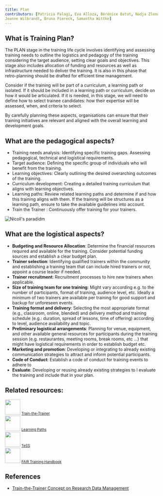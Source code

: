```yaml
---
title: Plan
contributors: [Patricia Palagi, Eva Alloza, Bérénice Batut, Nadja Zlender, Oliver Sand, Daniel Wibberg,  Luciana Peixoto, Elin Kronander,
Jeanne Wilbrandt, Bruna Piereck, Samantha Wittke]
---
```


## What is Training Plan?

The PLAN stage in the training life cycle involves identifying and assessing training needs to outline the logistics and pedagogy of the training considering the target audience, setting clear goals and objectives. This stage also includes allocation of funding and resources as well as infrastructure needed to deliver the training. It is also in this phase that retro-planning should be drafted for efficient time management.

Consider if the training will be part of a curriculum, a learning path or isolated. If it should be included in a learning path or curriculum, decide on how it would be articulated. If it is needed, in this stage, we will need to define how to select trainee candidates: how their expertise will be assessed, when, and criteria to select.

By carefully planning these aspects, organisations can ensure that their training initiatives are relevant and aligned with the overall learning and development goals.

## What are the pedagogical aspects?


- Training needs analysis: Identifying specific training gaps. Assessing pedagogical, technical and logistical requirements.
- Target audience: Defining the specific group of individuals who will benefit from the training.
- Learning objectives: Clearly outlining the desired overarching outcomes of the training.
- Curriculum development: Creating a detailed training curriculum that aligns with learning objectives.
- Learning paths: Review related learning paths and determine if and how this training aligns with them. If the training will be structures as a learning path, ensure to take the available guidelines into account.
- Train the Trainer : Continuously offer training for your trainers. 

![Nicoll's paradidm](assets/img/screenshots/allegra-via-f1000.png)

## What are the logistical aspects?

* **Budgeting and Resource Allocation**: Determine the financial resources required and available for the training. Consider potential funding sources and establish a clear budget plan.
* **Trainer selection**: Identifying qualified trainers within the community and establishing a training team that can include hired trainers or not, appoint a course leader if needed. 
* **Trainer recruitment**:  Recruitment processes to hire new trainers when applicable. 
* **Size of training team for one training**: Might vary according e.g. to the number of participants, format of training, audience level, etc. Ideally a minimum of two trainers are available per training for good support and backup for unforeseen events.
* **Training format and delivery**: Selecting the most appropriate format (e.g., classroom, online, blended) and delivery method and training schedule (e.g.: duration, spread of lessons, time of offering) according to level, audience availability and topic.
* **Preliminary logistical arrangements**: Planning for venue, equipment, and other available general resources for participants during the training session (e.g. restaurantes, meeting rooms, break rooms, etc …) that might have  logistical requirements in order to establish budget etc. 
* **Marketing and promotion**: Developing or integrating to already existing  communication strategies to attract and inform potential participants.
* **Code of Conduct**: Establish a code of conduct for training events to adhere to
* **Evaluate**: Developing or reusing already existing strategies to l evaluate the training and include that in your plan.

## Related resources: 

<div class="row mb-2 py-5">
    <div class="col-3 text-center mb-1">
        <img src="assets/img/icons/resource_icon.svg" class="resource-icon mb-2" style="width: 50px; height: 50px;">
        <a class="btn btn-resource d-block py-2 rounded-pill btn-sm" href="train-the-trainer">
            <small>Train-the-Trainer</small>
        </a> 
    </div>
    <div class="col-3 text-center mb-1">
        <img src="assets/img/icons/resource_icon.svg" class="resource-icon mb-2" style="width: 50px; height: 50px;">
        <a class="btn btn-resource d-block py-2 rounded-pill btn-sm" href="learning-paths">
            <small>Learning Paths</small>
        </a> 
    </div> 
    <div class="col-3 text-center mb-1">
        <img src="assets/img/icons/resource_icon.svg" class="resource-icon mb-2" style="width: 50px; height: 50px;">
        <a class="btn btn-resource d-block py-2 rounded-pill btn-sm" href="tess">
            <small>TeSS</small>
        </a> 
    </div>
    <div class="col-3 text-center mb-1">
        <img src="assets/img/icons/resource_icon.svg" class="resource-icon mb-2" style="width: 50px; height: 50px;">
        <a class="btn btn-resource d-block py-2 rounded-pill btn-sm" href="fair-training-handbook">
            <small>FAIR Training Handbook</small>
        </a> 
    </div>
</div>

## References	
- [Train-the-Trainer Concept on Research Data Management](https://doi.org/10.5281/zenodo.13927613)
